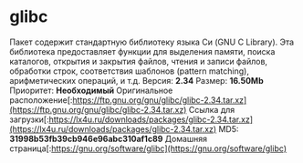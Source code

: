 # glibc
Пакет содержит стандартную библиотеку языка Си (GNU C Library). Эта библиотека предоставляет функции для выделения памяти, поиска каталогов, открытия и закрытия файлов, чтения и записи файлов, обработки строк, соответствия шаблонов (pattern matching), арифметических операций, и т.д.
Версия: **2.34**
Размер: **16.50Mb**
Приоритет: **Необходимый**
Оригинальное расположение[:https://ftp.gnu.org/gnu/glibc/glibc-2.34.tar.xz](https://ftp.gnu.org/gnu/glibc/glibc-2.34.tar.xz)
Ссылка для загрузки[:https://lx4u.ru/downloads/packages/glibc-2.34.tar.xz](https://lx4u.ru/downloads/packages/glibc-2.34.tar.xz)
MD5: **31998b53fb39cb946e96abc310af1c89**
Домашняя страница[:https://gnu.org/software/glibc](https://gnu.org/software/glibc)